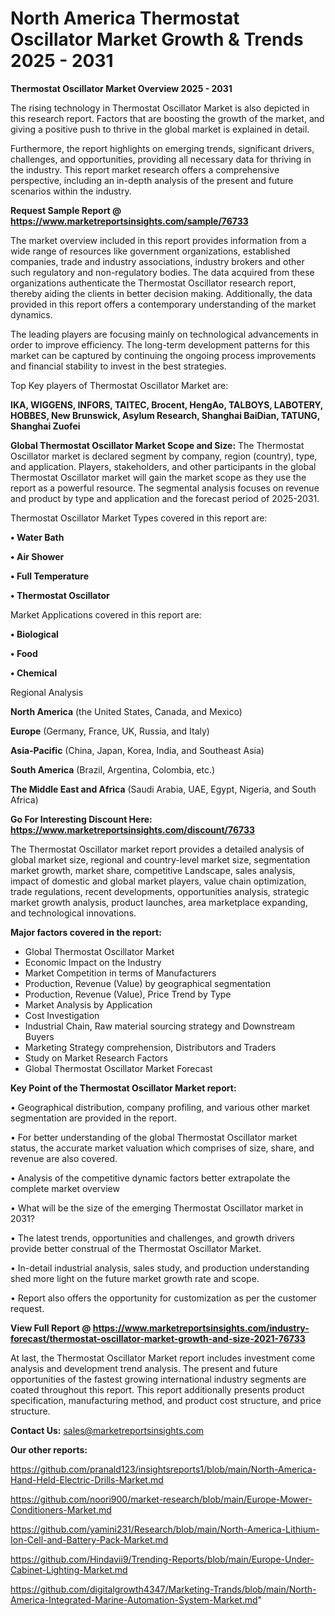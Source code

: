 # North America Thermostat Oscillator Market Growth & Trends 2025 - 2031

<Strong> Thermostat Oscillator Market Overview 2025 - 2031</strong>

The rising technology in Thermostat Oscillator Market is also depicted in this research report. Factors that are boosting the growth of the market, and giving a positive push to thrive in the global market is explained in detail.

Furthermore, the report highlights on emerging trends, significant drivers, challenges, and opportunities, providing all necessary data for thriving in the industry. This report market research offers a comprehensive perspective, including an in-depth analysis of the present and future scenarios within the industry.

<strong>Request Sample Report @ <a href=https://www.marketreportsinsights.com/sample/76733>https://www.marketreportsinsights.com/sample/76733</a></strong>

The market overview included in this report provides information from a wide range of resources like government organizations, established companies, trade and industry associations, industry brokers and other such regulatory and non-regulatory bodies. The data acquired from these organizations authenticate the Thermostat Oscillator research report, thereby aiding the clients in better decision making. Additionally, the data provided in this report offers a contemporary understanding of the market dynamics.

The leading players are focusing mainly on technological advancements in order to improve efficiency. The long-term development patterns for this market can be captured by continuing the ongoing process improvements and financial stability to invest in the best strategies.

Top Key players of Thermostat Oscillator Market are:

<strong>IKA, WIGGENS, INFORS, TAITEC, Brocent, HengAo, TALBOYS, LABOTERY, HOBBES, New Brunswick, Asylum Research, Shanghai BaiDian, TATUNG, Shanghai Zuofei</strong>

<strong><b>Global Thermostat Oscillator Market Scope and Size:</b></strong>
The Thermostat Oscillator market is declared segment by company, region (country), type, and application. Players, stakeholders, and other participants in the global Thermostat Oscillator market will gain the market scope as they use the report as a powerful resource. The segmental analysis focuses on revenue and product by type and application and the forecast period of 2025-2031.

Thermostat Oscillator Market Types covered in this report are:

<strong>• Water Bath

• Air Shower

• Full Temperature

• Thermostat Oscillator</strong>

Market Applications covered in this report are:

<strong>• Biological

• Food

• Chemical</strong> 

Regional Analysis

<strong>North America</strong> (the United States, Canada, and Mexico)

<strong>Europe</strong> (Germany, France, UK, Russia, and Italy)

<strong>Asia-Pacific</strong> (China, Japan, Korea, India, and Southeast Asia)

<strong>South America</strong> (Brazil, Argentina, Colombia, etc.)

<strong>The Middle East and Africa</strong> (Saudi Arabia, UAE, Egypt, Nigeria, and South Africa)

<strong>Go For Interesting Discount Here: <a href=https://www.marketreportsinsights.com/discount/76733>https://www.marketreportsinsights.com/discount/76733</a></strong>

The Thermostat Oscillator market report provides a detailed analysis of global market size, regional and country-level market size, segmentation market growth, market share, competitive Landscape, sales analysis, impact of domestic and global market players, value chain optimization, trade regulations, recent developments, opportunities analysis, strategic market growth analysis, product launches, area marketplace expanding, and technological innovations.

<strong><b>Major factors covered in the report:</b></strong>
<ul>
  <li>Global Thermostat Oscillator Market </li>
  <li>Economic Impact on the Industry</li>
  <li>Market Competition in terms of Manufacturers</li>
  <li>Production, Revenue (Value) by geographical segmentation</li>
  <li>Production, Revenue (Value), Price Trend by Type</li>
  <li>Market Analysis by Application</li>
  <li>Cost Investigation</li>
  <li>Industrial Chain, Raw material sourcing strategy and Downstream Buyers</li>
  <li>Marketing Strategy comprehension, Distributors and Traders</li>
  <li>Study on Market Research Factors</li>
  <li>Global Thermostat Oscillator Market Forecast</li>
</ul>

<strong><b>Key Point of the Thermostat Oscillator Market report:</b></strong>

• Geographical distribution, company profiling, and various other market segmentation are provided in the report.

• For better understanding of the global Thermostat Oscillator market status, the accurate market valuation which comprises of size, share, and revenue are also covered.

• Analysis of the competitive dynamic factors better extrapolate the complete market overview

• What will be the size of the emerging Thermostat Oscillator market in 2031?

• The latest trends, opportunities and challenges, and growth drivers provide better construal of the Thermostat Oscillator Market.

• In-detail industrial analysis, sales study, and production understanding shed more light on the future market growth rate and scope.

• Report also offers the opportunity for customization as per the customer request.

<strong><b>View Full Report @ <a href=https://www.marketreportsinsights.com/industry-forecast/thermostat-oscillator-market-growth-and-size-2021-76733>https://www.marketreportsinsights.com/industry-forecast/thermostat-oscillator-market-growth-and-size-2021-76733</a></b></strong>


At last, the Thermostat Oscillator Market report includes investment come analysis and development trend analysis. The present and future opportunities of the fastest growing international industry segments are coated throughout this report. This report additionally presents product specification, manufacturing method, and product cost structure, and price structure.

<strong>Contact Us:</strong>
sales@marketreportsinsights.com

<strong>Our other reports:</strong>

<a href=https://github.com/pranald123/insightsreports1/blob/main/North-America-Hand-Held-Electric-Drills-Market.md>https://github.com/pranald123/insightsreports1/blob/main/North-America-Hand-Held-Electric-Drills-Market.md</a>

<a href=https://github.com/noori900/market-research/blob/main/Europe-Mower-Conditioners-Market.md>https://github.com/noori900/market-research/blob/main/Europe-Mower-Conditioners-Market.md</a>

<a href=https://github.com/yamini231/Research/blob/main/North-America-Lithium-Ion-Cell-and-Battery-Pack-Market.md>https://github.com/yamini231/Research/blob/main/North-America-Lithium-Ion-Cell-and-Battery-Pack-Market.md</a>

<a href=https://github.com/Hindavii9/Trending-Reports/blob/main/Europe-Under-Cabinet-Lighting-Market.md>https://github.com/Hindavii9/Trending-Reports/blob/main/Europe-Under-Cabinet-Lighting-Market.md</a>

<a href=https://github.com/digitalgrowth4347/Marketing-Trands/blob/main/North-America-Integrated-Marine-Automation-System-Market.md>https://github.com/digitalgrowth4347/Marketing-Trands/blob/main/North-America-Integrated-Marine-Automation-System-Market.md</a>"
